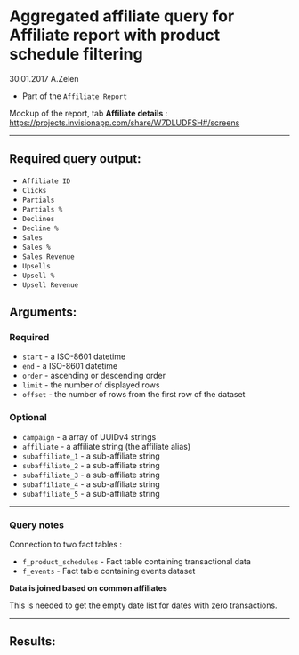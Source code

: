 # Aggregated affiliate query for Affiliate report with product schedule filtering

30.01.2017 A.Zelen

* Part of the `Affiliate Report`

Mockup of the report, tab **Affiliate details** :
https://projects.invisionapp.com/share/W7DLUDFSH#/screens

____

## Required query output:
* `Affiliate ID`		
* `Clicks`
* `Partials`	 	
* `Partials %`		
* `Declines`		
* `Decline %`
* `Sales`		
* `Sales %`		
* `Sales Revenue`		
* `Upsells`		
* `Upsell %`		
* `Upsell Revenue`


## Arguments:

### Required
* `start` - a ISO-8601 datetime
* `end` - a ISO-8601 datetime
* `order` - ascending or descending order
* `limit` - the number of displayed rows
* `offset` - the number of rows from the first row of the dataset

### Optional
* `campaign` -  a array of UUIDv4 strings
* `affiliate` -  a affiliate string (the affiliate alias)
* `subaffiliate_1` -  a sub-affiliate string
* `subaffiliate_2` -  a sub-affiliate string
* `subaffiliate_3` -  a sub-affiliate string
* `subaffiliate_4` -  a sub-affiliate string
* `subaffiliate_5` -  a sub-affiliate string

---
### Query notes

Connection to two fact tables :
* `f_product_schedules` - Fact table containing transactional data
* `f_events` - Fact table containing events dataset

**Data is joined based on common affiliates**


This is needed to get the empty date list for dates with zero transactions.

---
## Results:

```
```
